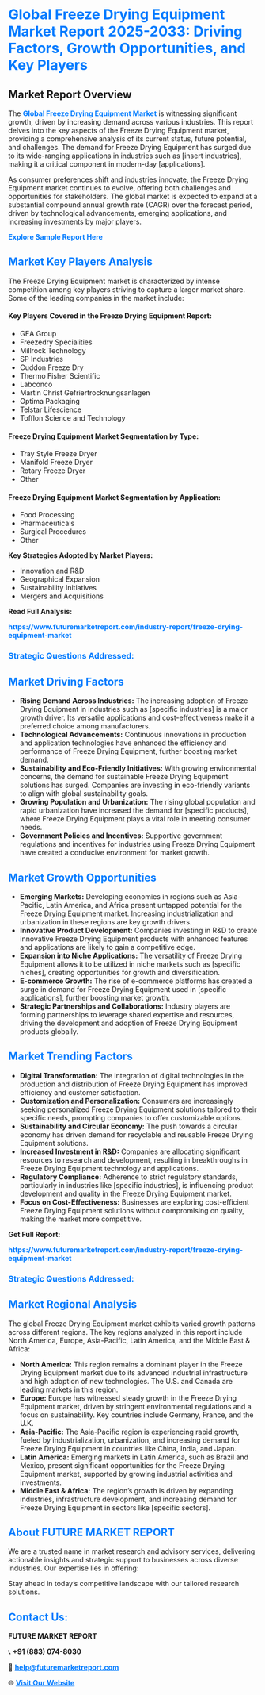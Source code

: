 <h1 style="color: #007BFF;">Global Freeze Drying Equipment Market Report 2025-2033: Driving Factors, Growth Opportunities, and Key Players</h1>

<section id="overview">
<h2>Market Report Overview</h2>
<p>The <a href="https://www.futuremarketreport.com/industry-report/freeze-drying-equipment-market" style="color: #007BFF; text-decoration: none;"><strong>Global Freeze Drying Equipment Market</strong></a> is witnessing significant growth, driven by increasing demand across various industries. This report delves into the key aspects of the Freeze Drying Equipment market, providing a comprehensive analysis of its current status, future potential, and challenges. The demand for Freeze Drying Equipment has surged due to its wide-ranging applications in industries such as [insert industries], making it a critical component in modern-day [applications].</p>
<p>As consumer preferences shift and industries innovate, the Freeze Drying Equipment market continues to evolve, offering both challenges and opportunities for stakeholders. The global market is expected to expand at a substantial compound annual growth rate (CAGR) over the forecast period, driven by technological advancements, emerging applications, and increasing investments by major players.</p>
</section>

<section id="overview">
<p><a href="https://www.futuremarketreport.com/request-sample/reportId=51576" style="color: #007BFF; text-decoration: none;"><strong>Explore Sample Report Here</strong></a></p>
</section>

<section id="key-players">
<h2 style="color: #007BFF;">Market Key Players Analysis</h2>
<p>The Freeze Drying Equipment market is characterized by intense competition among key players striving to capture a larger market share. Some of the leading companies in the market include:</p>
<h4>Key Players Covered in the Freeze Drying Equipment Report:</h4>
<ul><li>GEA Group</li><li>Freezedry Specialities</li><li>Millrock Technology</li><li>SP Industries</li><li>Cuddon Freeze Dry</li><li>Thermo Fisher Scientific</li><li>Labconco</li><li>Martin Christ Gefriertrocknungsanlagen</li><li>Optima Packaging</li><li>Telstar Lifescience</li><li>Tofflon Science and Technology</li></ul>
<h4>Freeze Drying Equipment Market Segmentation by Type:</h4>
<ul><li>Tray Style Freeze Dryer</li><li>Manifold Freeze Dryer</li><li>Rotary Freeze Dryer</li><li>Other</li></ul>

<h4>Freeze Drying Equipment Market Segmentation by Application:</h4>
<ul><li>Food Processing</li><li>Pharmaceuticals</li><li>Surgical Procedures</li><li>Other</li></ul>
<p><strong>Key Strategies Adopted by Market Players:</strong></p>
<ul>
<li>Innovation and R&D</li>
<li>Geographical Expansion</li>
<li>Sustainability Initiatives</li>
<li>Mergers and Acquisitions</li>
</ul>
</section>

<section>
<p><strong>Read Full Analysis: </strong></p><a href="https://www.futuremarketreport.com/industry-report/freeze-drying-equipment-market" style="color: #007BFF; text-decoration: none;"><strong>https://www.futuremarketreport.com/industry-report/freeze-drying-equipment-market</strong></a>
<h3 style="color: #007BFF;">Strategic Questions Addressed:</h3>
</section>

<section id="driving-factors">
<h2 style="color: #007BFF;">Market Driving Factors</h2>
<ul>
<li><strong>Rising Demand Across Industries:</strong> The increasing adoption of Freeze Drying Equipment in industries such as [specific industries] is a major growth driver. Its versatile applications and cost-effectiveness make it a preferred choice among manufacturers.</li>
<li><strong>Technological Advancements:</strong> Continuous innovations in production and application technologies have enhanced the efficiency and performance of Freeze Drying Equipment, further boosting market demand.</li>
<li><strong>Sustainability and Eco-Friendly Initiatives:</strong> With growing environmental concerns, the demand for sustainable Freeze Drying Equipment solutions has surged. Companies are investing in eco-friendly variants to align with global sustainability goals.</li>
<li><strong>Growing Population and Urbanization:</strong> The rising global population and rapid urbanization have increased the demand for [specific products], where Freeze Drying Equipment plays a vital role in meeting consumer needs.</li>
<li><strong>Government Policies and Incentives:</strong> Supportive government regulations and incentives for industries using Freeze Drying Equipment have created a conducive environment for market growth.</li>
</ul>
</section>

<section id="growth-opportunities">
<h2 style="color: #007BFF;">Market Growth Opportunities</h2>
<ul>
<li><strong>Emerging Markets:</strong> Developing economies in regions such as Asia-Pacific, Latin America, and Africa present untapped potential for the Freeze Drying Equipment market. Increasing industrialization and urbanization in these regions are key growth drivers.</li>
<li><strong>Innovative Product Development:</strong> Companies investing in R&D to create innovative Freeze Drying Equipment products with enhanced features and applications are likely to gain a competitive edge.</li>
<li><strong>Expansion into Niche Applications:</strong> The versatility of Freeze Drying Equipment allows it to be utilized in niche markets such as [specific niches], creating opportunities for growth and diversification.</li>
<li><strong>E-commerce Growth:</strong> The rise of e-commerce platforms has created a surge in demand for Freeze Drying Equipment used in [specific applications], further boosting market growth.</li>
<li><strong>Strategic Partnerships and Collaborations:</strong> Industry players are forming partnerships to leverage shared expertise and resources, driving the development and adoption of Freeze Drying Equipment products globally.</li>
</ul>
</section>

<section id="trending-factors">
<h2 style="color: #007BFF;">Market Trending Factors</h2>
<ul>
<li><strong>Digital Transformation:</strong> The integration of digital technologies in the production and distribution of Freeze Drying Equipment has improved efficiency and customer satisfaction.</li>
<li><strong>Customization and Personalization:</strong> Consumers are increasingly seeking personalized Freeze Drying Equipment solutions tailored to their specific needs, prompting companies to offer customizable options.</li>
<li><strong>Sustainability and Circular Economy:</strong> The push towards a circular economy has driven demand for recyclable and reusable Freeze Drying Equipment solutions.</li>
<li><strong>Increased Investment in R&D:</strong> Companies are allocating significant resources to research and development, resulting in breakthroughs in Freeze Drying Equipment technology and applications.</li>
<li><strong>Regulatory Compliance:</strong> Adherence to strict regulatory standards, particularly in industries like [specific industries], is influencing product development and quality in the Freeze Drying Equipment market.</li>
<li><strong>Focus on Cost-Effectiveness:</strong> Businesses are exploring cost-efficient Freeze Drying Equipment solutions without compromising on quality, making the market more competitive.</li>
</ul>
</section>

<section>
<p><strong>Get Full Report: </strong></p><a href="https://www.futuremarketreport.com/industry-report/freeze-drying-equipment-market" style="color: #007BFF; text-decoration: none;"><strong>https://www.futuremarketreport.com/industry-report/freeze-drying-equipment-market</strong></a>
<h3 style="color: #007BFF;">Strategic Questions Addressed:</h3>
</section>


<section id="regional-analysis">
<h2 style="color: #007BFF;">Market Regional Analysis</h2>
<p>The global Freeze Drying Equipment market exhibits varied growth patterns across different regions. The key regions analyzed in this report include North America, Europe, Asia-Pacific, Latin America, and the Middle East & Africa:</p>
<ul>
<li><strong>North America:</strong> This region remains a dominant player in the Freeze Drying Equipment market due to its advanced industrial infrastructure and high adoption of new technologies. The U.S. and Canada are leading markets in this region.</li>
<li><strong>Europe:</strong> Europe has witnessed steady growth in the Freeze Drying Equipment market, driven by stringent environmental regulations and a focus on sustainability. Key countries include Germany, France, and the U.K.</li>
<li><strong>Asia-Pacific:</strong> The Asia-Pacific region is experiencing rapid growth, fueled by industrialization, urbanization, and increasing demand for Freeze Drying Equipment in countries like China, India, and Japan.</li>
<li><strong>Latin America:</strong> Emerging markets in Latin America, such as Brazil and Mexico, present significant opportunities for the Freeze Drying Equipment market, supported by growing industrial activities and investments.</li>
<li><strong>Middle East & Africa:</strong> The region’s growth is driven by expanding industries, infrastructure development, and increasing demand for Freeze Drying Equipment in sectors like [specific sectors].</li>
</ul>
</section>

<footer>
<h2 style="color: #007BFF;">About FUTURE MARKET REPORT</h2>
<p>We are a trusted name in market research and advisory services, delivering actionable insights and strategic support to businesses across diverse industries. Our expertise lies in offering:</p>

<p>Stay ahead in today’s competitive landscape with our tailored research solutions.</p>

<h2 style="color: #007BFF;">Contact Us:</h2>
<p><strong>FUTURE MARKET REPORT</strong></p>
<p>📞 <strong>+91 (883) 074-8030</strong></p>
<p>📧 <strong><a href="mailto:help@futuremarketreport.com" style="color: #007BFF;">help@futuremarketreport.com</a></strong></p>
<p>🌐 <strong><a href="https://www.futuremarketreport.com/" style="color: #007BFF;">Visit Our Website</a></strong></p>
</footer>